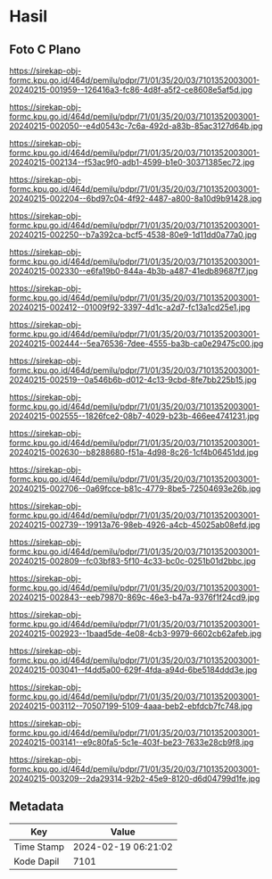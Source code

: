 # Hasil

## Foto C Plano

https://sirekap-obj-formc.kpu.go.id/464d/pemilu/pdpr/71/01/35/20/03/7101352003001-20240215-001959--126416a3-fc86-4d8f-a5f2-ce8608e5af5d.jpg

https://sirekap-obj-formc.kpu.go.id/464d/pemilu/pdpr/71/01/35/20/03/7101352003001-20240215-002050--e4d0543c-7c6a-492d-a83b-85ac3127d64b.jpg

https://sirekap-obj-formc.kpu.go.id/464d/pemilu/pdpr/71/01/35/20/03/7101352003001-20240215-002134--f53ac9f0-adb1-4599-b1e0-30371385ec72.jpg

https://sirekap-obj-formc.kpu.go.id/464d/pemilu/pdpr/71/01/35/20/03/7101352003001-20240215-002204--6bd97c04-4f92-4487-a800-8a10d9b91428.jpg

https://sirekap-obj-formc.kpu.go.id/464d/pemilu/pdpr/71/01/35/20/03/7101352003001-20240215-002250--b7a392ca-bcf5-4538-80e9-1d11dd0a77a0.jpg

https://sirekap-obj-formc.kpu.go.id/464d/pemilu/pdpr/71/01/35/20/03/7101352003001-20240215-002330--e6fa19b0-844a-4b3b-a487-41edb89687f7.jpg

https://sirekap-obj-formc.kpu.go.id/464d/pemilu/pdpr/71/01/35/20/03/7101352003001-20240215-002412--01009f92-3397-4d1c-a2d7-fc13a1cd25e1.jpg

https://sirekap-obj-formc.kpu.go.id/464d/pemilu/pdpr/71/01/35/20/03/7101352003001-20240215-002444--5ea76536-7dee-4555-ba3b-ca0e29475c00.jpg

https://sirekap-obj-formc.kpu.go.id/464d/pemilu/pdpr/71/01/35/20/03/7101352003001-20240215-002519--0a546b6b-d012-4c13-9cbd-8fe7bb225b15.jpg

https://sirekap-obj-formc.kpu.go.id/464d/pemilu/pdpr/71/01/35/20/03/7101352003001-20240215-002555--1826fce2-08b7-4029-b23b-466ee4741231.jpg

https://sirekap-obj-formc.kpu.go.id/464d/pemilu/pdpr/71/01/35/20/03/7101352003001-20240215-002630--b8288680-f51a-4d98-8c26-1cf4b06451dd.jpg

https://sirekap-obj-formc.kpu.go.id/464d/pemilu/pdpr/71/01/35/20/03/7101352003001-20240215-002706--0a69fcce-b81c-4779-8be5-72504693e26b.jpg

https://sirekap-obj-formc.kpu.go.id/464d/pemilu/pdpr/71/01/35/20/03/7101352003001-20240215-002739--19913a76-98eb-4926-a4cb-45025ab08efd.jpg

https://sirekap-obj-formc.kpu.go.id/464d/pemilu/pdpr/71/01/35/20/03/7101352003001-20240215-002809--fc03bf83-5f10-4c33-bc0c-0251b01d2bbc.jpg

https://sirekap-obj-formc.kpu.go.id/464d/pemilu/pdpr/71/01/35/20/03/7101352003001-20240215-002843--eeb79870-869c-46e3-b47a-9376f1f24cd9.jpg

https://sirekap-obj-formc.kpu.go.id/464d/pemilu/pdpr/71/01/35/20/03/7101352003001-20240215-002923--1baad5de-4e08-4cb3-9979-6602cb62afeb.jpg

https://sirekap-obj-formc.kpu.go.id/464d/pemilu/pdpr/71/01/35/20/03/7101352003001-20240215-003041--f4dd5a00-629f-4fda-a94d-6be5184ddd3e.jpg

https://sirekap-obj-formc.kpu.go.id/464d/pemilu/pdpr/71/01/35/20/03/7101352003001-20240215-003112--70507199-5109-4aaa-beb2-ebfdcb7fc748.jpg

https://sirekap-obj-formc.kpu.go.id/464d/pemilu/pdpr/71/01/35/20/03/7101352003001-20240215-003141--e9c80fa5-5c1e-403f-be23-7633e28cb9f8.jpg

https://sirekap-obj-formc.kpu.go.id/464d/pemilu/pdpr/71/01/35/20/03/7101352003001-20240215-003209--2da29314-92b2-45e9-8120-d6d04799d1fe.jpg


## Metadata

| Key        | Value               |
| ---------- | ------------------- |
| Time Stamp | 2024-02-19 06:21:02 |
| Kode Dapil | 7101                |



